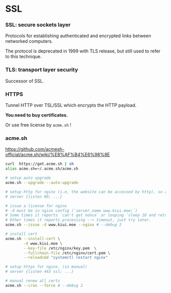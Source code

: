 # SSL


### SSL: secure sockets layer

Protocols for establishing authenticated and encrypted links between networked computers.

The protocol is deprecated in 1999 with TLS release, but still used to refer to this technique.


### TLS: transport layer security

Successor of SSL.


### HTTPS

Tunnel HTTP over TSL/SSL which encrypts the HTTP payload.

**You need to buy certificates.**

Or use free license by `acme.sh`  !


### acme.sh

https://github.com/acmesh-official/acme.sh/wiki/%E8%AF%B4%E6%98%8E

```bash
curl  https://get.acme.sh | sh
alias acme.sh=~/.acme.sh/acme.sh

# setup auto upgrade
acme.sh --upgrade --auto-upgrade

# setup http for nginx (i.e, the website can be accessed by http), so acme.sh can verify your identity.
# server {listen 80; ...} 

# issue a license for nginx
# -d must be in nginx config (`server_name www.kiui.moe;`)
# Some times it reports `can't get nonce` or looping `sleep 10 and retry`, just re-run the code several times :)
# Other times it reports processing --> timeout, just try later.
acme.sh --issue -d www.kiui.moe --nginx # --debug 2

# install cert
acme.sh --install-cert \
        -d www.kiui.moe \
        --key-file /etc/nginx/key.pem  \
        --fullchain-file /etc/nginx/cert.pem \
        --reloadcmd "systemctl restart nginx"

# setup https for nginx. (in manual)
# server {listen 443 ssl; ...}

# manual renew all certs
acme.sh --cron --force # --debug 2
```

